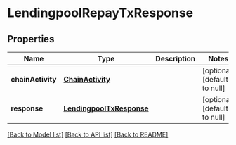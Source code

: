 # LendingpoolRepayTxResponse
## Properties

| Name | Type | Description | Notes |
|------------ | ------------- | ------------- | -------------|
| **chainActivity** | [**ChainActivity**](ChainActivity.md) |  | [optional] [default to null] |
| **response** | [**LendingpoolTxResponse**](LendingpoolTxResponse.md) |  | [optional] [default to null] |

[[Back to Model list]](../README.md#documentation-for-models) [[Back to API list]](../README.md#documentation-for-api-endpoints) [[Back to README]](../README.md)

